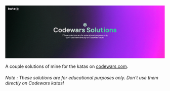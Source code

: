<img src= https://github.com/bwte/codewars/blob/main/image.png></img>

A couple solutions of mine for the katas on [codewars.com](https://www.codewars.com/r/NcXLyg).

###### Note : These solutions are for educational purposes only. Don't use them directly on Codewars katas!
